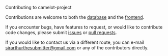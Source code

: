 Contributing to camelot-project

Contributions are welcome to both the
[database](https://github.com/camelot-project/database) and the
[frontend](https://github.com/camelot-project/frontend).

If you encounter bugs, have features to request, or would like to contribute
code changes, please submit [issues](https://github.com/camelot-project/frontend/issues)
or [pull requests](https://github.com/camelot-project/frontend/pulls).

If you would like to contact us via a different route, you can e-mail
[sirarthurthesubmitter@gmail.com](mailto:sirarthurthesubmitter@gmail.com)
or any of the contributors directly.
